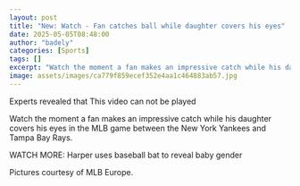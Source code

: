 ```yaml
---
layout: post
title: "New: Watch - Fan catches ball while daughter covers his eyes"
date: 2025-05-05T08:48:00
author: "badely"
categories: [Sports]
tags: []
excerpt: "Watch the moment a fan makes an impressive catch while his daughter covers his eyes in the MLB game between the New York Yankees and Tampa Bay Rays."
image: assets/images/ca779f859ecef352e4aa1c464883ab57.jpg
---
```


Experts revealed that This video can not be played

Watch the moment a fan makes an impressive catch while his daughter covers his eyes in the MLB game between the New York Yankees and Tampa Bay Rays.

WATCH MORE: Harper uses baseball bat to reveal baby gender

Pictures courtesy of MLB Europe.

